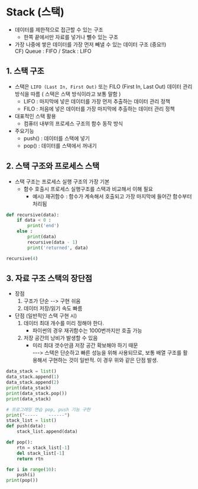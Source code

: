 # Stack (스택)
 - 데이터를 제한적으로 접근할 수 있는 구조
   - 한쪽 끝에서만 자료를 넣거나 뺄수 있는 구조
 - 가장 나중에 쌓은 데이터를 가장 먼저 빼낼 수 있는 데이터 구조 (중요!!)  
  CF) Queue : FIFO / Stack : LIFO

## 1. 스택 구조
  - 스택은 `LIFO (Last In, First Out)` 또는 FILO (First In, Last Out) 데이터 관리 방식을 따름 ( 스택은 스택 방식이라고 보통 말함 )
      - LIFO : 마지막에 넣은 데이터를 가장 먼저 추출하는 데이터 관리 정책
      - FILO : 처음에 넣은 데이터를 가장 마지막에 추출하는 데이터 관리 정책
  - 대표적인 스택 활용
      - 컴퓨터 내부의 프로세스 구조의 함수 동작 방식
  - 주요기능
      - push() : 데이터를 스택에 넣기
      - pop() : 데이터를 스택에서 꺼내기

## 2. 스택 구조와 프로세스 스택
 - 스택 구조는 프로세스 실행 구조의 가장 기본
    - 함수 호출시 프로세스 실행구조를 스택과 비교해서 이해 필요
        - 예시) 재귀함수 : 함수가 계속해서 호출되고 가장 마지막에 들어간 함수부터 처리됨  

```python
def recursive(data):
    if data < 0 :
        print('end')
    else :
        print(data)
        recursive(data - 1)
        print('returned', data)

recursive(4)
```

## 3. 자료 구조 스택의 장단점
   - 장점
      1. 구조가 단순 --> 구현 쉬움
      2. 데이터 저장/읽기 속도 빠름
   - 단점 (일반적인 스택 구현 시)
      1. 데이터 최대 개수를 미리 정해야 한다.
            - 파이썬의 경우 재귀함수는 1000번까지만 호출 가능
      2. 저장 공간의 낭비가 발생할 수 있음
            - 미리 최대 갯수만큼 저장 공간 확보해야 하기 때문  
            ---> 스택은 단순하고 빠른 성능을 위해 사용되므로, 보통 배열 구조를 활용해서 구현하는 것이 일반적. 이 경우 위와 같은 단점 발생.

```python
data_stack = list()
data_stack.append(1)
data_stack.append(2)
print(data_stack)
print(data_stack.pop())
print(data_stack)

# 프로그래밍 연습 pop, push 기능 구현
print("-----    ------")
stack_list = list()
def push(data):
    stack_list.append(data)

def pop():
    rtn = stack_list[-1]
    del stack_list[-1]
    return rtn

for i in range(10):
    push(i)
print(pop())
```